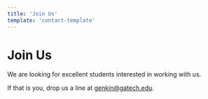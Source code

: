 ```yaml
---
title: 'Join Us'
template: 'contact-template'
---
```


# Join Us

We are looking for excellent students interested in working with us.

If that is you, drop us a line at <a href="mailto://genkin@gatech.edu">genkin@gatech.edu</a>.